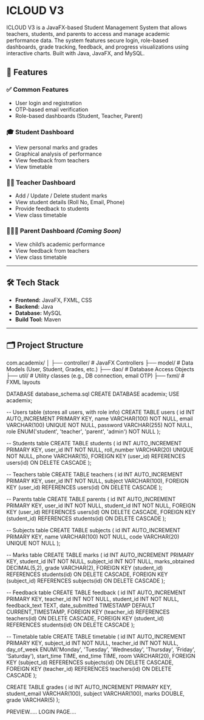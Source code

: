 # ICLOUD V3
 ICLOUD V3 is a JavaFX-based Student  Management System that allows teachers, students, and parents to access and manage academic performance data. The system features secure login, role-based dashboards, grade tracking, feedback, and progress visualizations using interactive charts. Built with Java, JavaFX, and MySQL.


## 📌 Features

### ✅ Common Features
- User login and registration
- OTP-based email verification
- Role-based dashboards (Student, Teacher, Parent)

### 🎓 Student Dashboard
- View personal marks and grades
- Graphical analysis of performance
- View feedback from teachers
- View timetable

### 👨‍🏫 Teacher Dashboard
- Add / Update / Delete student marks
- View student details (Roll No, Email, Phone)
- Provide feedback to students
- View class timetable

### 👨‍👩‍👧 Parent Dashboard *(Coming Soon)*
- View child’s academic performance
- View feedback from teachers
- View class timetable

---

## 🛠️ Tech Stack

- **Frontend:** JavaFX, FXML, CSS
- **Backend:** Java
- **Database:** MySQL
- **Build Tool:** Maven

---

## 🗂️ Project Structure

com.academix/
│
├── controller/ # JavaFX Controllers
├── model/ # Data Models (User, Student, Grades, etc.)
├── dao/ # Database Access Objects
├── util/ # Utility classes (e.g., DB connection, email OTP)
├── fxml/ # FXML layouts

DATABASE
database_schema.sql
CREATE DATABASE academix;
USE academix;

-- Users table (stores all users, with role info)
CREATE TABLE users (
    id INT AUTO_INCREMENT PRIMARY KEY,
    name VARCHAR(100) NOT NULL,
    email VARCHAR(100) UNIQUE NOT NULL,
    password VARCHAR(255) NOT NULL,
    role ENUM('student', 'teacher', 'parent', 'admin') NOT NULL
);

-- Students table
CREATE TABLE students (
    id INT AUTO_INCREMENT PRIMARY KEY,
    user_id INT NOT NULL,
    roll_number VARCHAR(20) UNIQUE NOT NULL,
    phone VARCHAR(15),
    FOREIGN KEY (user_id) REFERENCES users(id) ON DELETE CASCADE
);

-- Teachers table
CREATE TABLE teachers (
    id INT AUTO_INCREMENT PRIMARY KEY,
    user_id INT NOT NULL,
    subject VARCHAR(100),
    FOREIGN KEY (user_id) REFERENCES users(id) ON DELETE CASCADE
);

-- Parents table
CREATE TABLE parents (
    id INT AUTO_INCREMENT PRIMARY KEY,
    user_id INT NOT NULL,
    student_id INT NOT NULL,
    FOREIGN KEY (user_id) REFERENCES users(id) ON DELETE CASCADE,
    FOREIGN KEY (student_id) REFERENCES students(id) ON DELETE CASCADE
);

-- Subjects table
CREATE TABLE subjects (
    id INT AUTO_INCREMENT PRIMARY KEY,
    name VARCHAR(100) NOT NULL,
    code VARCHAR(20) UNIQUE NOT NULL
);

-- Marks table
CREATE TABLE marks (
    id INT AUTO_INCREMENT PRIMARY KEY,
    student_id INT NOT NULL,
    subject_id INT NOT NULL,
    marks_obtained DECIMAL(5,2),
    grade VARCHAR(2),
    FOREIGN KEY (student_id) REFERENCES students(id) ON DELETE CASCADE,
    FOREIGN KEY (subject_id) REFERENCES subjects(id) ON DELETE CASCADE
);

-- Feedback table
CREATE TABLE feedback (
    id INT AUTO_INCREMENT PRIMARY KEY,
    teacher_id INT NOT NULL,
    student_id INT NOT NULL,
    feedback_text TEXT,
    date_submitted TIMESTAMP DEFAULT CURRENT_TIMESTAMP,
    FOREIGN KEY (teacher_id) REFERENCES teachers(id) ON DELETE CASCADE,
    FOREIGN KEY (student_id) REFERENCES students(id) ON DELETE CASCADE
);

-- Timetable table
CREATE TABLE timetable (
    id INT AUTO_INCREMENT PRIMARY KEY,
    subject_id INT NOT NULL,
    teacher_id INT NOT NULL,
    day_of_week ENUM('Monday', 'Tuesday', 'Wednesday', 'Thursday', 'Friday', 'Saturday'),
    start_time TIME,
    end_time TIME,
    room VARCHAR(20),
    FOREIGN KEY (subject_id) REFERENCES subjects(id) ON DELETE CASCADE,
    FOREIGN KEY (teacher_id) REFERENCES teachers(id) ON DELETE CASCADE
);


CREATE TABLE grades (
    id INT AUTO_INCREMENT PRIMARY KEY,
    student_email VARCHAR(100),
    subject VARCHAR(100),
    marks DOUBLE,
    grade VARCHAR(5)
);



PREVIEW.....
LOGIN PAGE....






